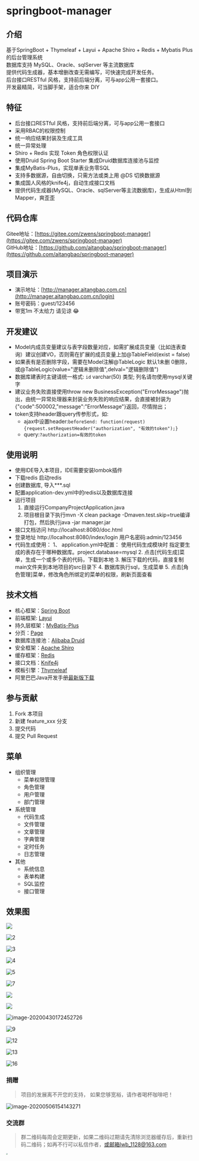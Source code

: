 # springboot-manager

## 介绍
基于SpringBoot + Thymeleaf + Layui + Apache Shiro + Redis + Mybatis Plus 的后台管理系统    
数据库支持 MySQL、Oracle、sqlServer 等主流数据库  
提供代码生成器，基本增删改查无需编写，可快速完成开发任务。  
后台接口RESTful 风格，支持前后端分离，可与app公用一套接口。  
开发最精简，可当脚手架，适合你来 DIY

## 特征
- 后台接口RESTful 风格，支持前后端分离，可与app公用一套接口
- 采用RBAC的权限控制
- 统一响应结果封装及生成工具
- 统一异常处理
- Shiro + Redis 实现 Token 角色权限认证
- 使用Druid Spring Boot Starter 集成Druid数据库连接池与监控
- 集成MyBatis-Plus，实现单表业务零SQL
- 支持多数据源，自由切换，只需方法或类上用 @DS 切换数据源
- 集成国人风格的knife4j，自动生成接口文档
- 提供代码生成器(MySQL、Oracle、sqlServer等主流数据库)，生成从Html到Mapper，爽歪歪  

## 代码仓库
Gitee地址：[https://gitee.com/zwens/springboot-manager](https://gitee.com/zwens/springboot-manager)   
GitHub地址：[https://github.com/aitangbao/springboot-manager](https://github.com/aitangbao/springboot-manager) 

## 项目演示
- 演示地址：[http://manager.aitangbao.com.cn](http://manager.aitangbao.com.cn/login) 
- 账号密码：guest/123456
- 带宽1m 不太给力 请见谅 :joy:

## 开发建议
- Model内成员变量建议与表字段数量对应，如需扩展成员变量（比如连表查询）建议创建VO，否则需在扩展的成员变量上加@TableField(exist = false)
- 如果表有是否删除字段，需要在Model注解@TableLogic 默认1未删 0删除， 或@TableLogic(value="逻辑未删除值",delval="逻辑删除值")   
- 数据库建表时主键请统一格式: `id` varchar(50) 类型; 列名请勿使用mysql关键字
- 建议业务失败直接使用throw new BusinessException("ErrorMessage")抛出，由统一异常处理器来封装业务失败的响应结果，会直接被封装为{"code":500002,"message":"ErrorMessage"}返回，尽情抛出；
- token支持header跟query传参形式，如:
    - ajax中设置header:```beforeSend: function(request) {request.setRequestHeader("authorization", "有效的token");}```
    - query:```?authorization=有效的token ```

## 使用说明
- 使用IDE导入本项目，IDE需要安装lombok插件
- 下载redis 启动redis
- 创建数据库, 导入***.sql
- 配置application-dev.yml中的redis以及数据库连接
- 运行项目
   	1. 直接运行CompanyProjectApplication.java
	2. 项目根目录下执行mvn -X clean package -Dmaven.test.skip=true编译打包，然后执行java -jar manager.jar
- 接口文档访问 http://localhost:8080/doc.html
- 登录地址 http://localhost:8080/index/login 用户名密码:admin/123456
- 代码生成使用：
   1、 application.yml中配置： 使用代码生成模块时 指定要生成的表存在于哪种数据库。project.database=mysql
	2. 点击[代码生成]菜单，生成一个或多个表的代码，下载到本地
	3. 解压下载的代码，直接复制main文件夹到本地项目的src目录下
	4. 数据库执行sql，生成菜单
	5. 点击[角色管理]菜单，修改角色所绑定的菜单的权限，刷新页面查看
	
## 技术文档
* 核心框架：[Spring Boot](https://spring.io/projects/spring-boot)
* 前端框架: [Layui](https://www.layui.com/)
* 持久层框架：[MyBatis-Plus](https://mybatis.plus)
* 分页：[Page](https://mybatis.plus/guide/page.html)
* 数据库连接池：[Alibaba Druid](https://github.com/alibaba/druid/)
* 安全框架：[Apache Shiro](http://shiro.apache.org/)
* 缓存框架：[Redis](https://redis.io/)
* 接口文档：[Knife4j](https://doc.xiaominfo.com/)
* 模板引擎：[Thymeleaf](https://www.thymeleaf.org/)
* 阿里巴巴Java开发手册[最新版下载](https://github.com/alibaba/p3c)

## 参与贡献
1. Fork 本项目
2. 新建 feature_xxx 分支
3. 提交代码
4. 提交 Pull Request

## 菜单
- 组织管理
	- 菜单权限管理
	- 角色管理
	- 用户管理
	- 部门管理
- 系统管理
	- 代码生成
	- 文件管理
	- 文章管理
	- 字典管理
	- 定时任务
	- 日志管理
- 其他
	- 系统信息
	- 表单构建
	- SQL监控
	- 接口管理
	
## **效果图**

![](http://tuchuang.aitangbao.com.cn/20200703175603.png)

![2](https://images.gitee.com/uploads/images/2020/0521/110629_7526055a_997722.png)

![3](https://images.gitee.com/uploads/images/2020/0521/110629_59b62d18_997722.png)

![4](https://images.gitee.com/uploads/images/2020/0521/110629_4f2a354d_997722.png)

![5](https://images.gitee.com/uploads/images/2020/0521/110630_a38ee132_997722.png)

![7](https://images.gitee.com/uploads/images/2020/0521/110629_edd63da6_997722.png)

![](http://tuchuang.aitangbao.com.cn/20200527110224.png)

![](http://tuchuang.aitangbao.com.cn/20200703175432.png)

![image-20200430172452726](https://images.gitee.com/uploads/images/2020/0521/110630_1eae800b_997722.png)

![9](https://images.gitee.com/uploads/images/2020/0521/110630_ab5c75a2_997722.png)

![12](https://images.gitee.com/uploads/images/2020/0521/110630_8e6fe6f2_997722.png)

![13](https://images.gitee.com/uploads/images/2020/0521/110630_bcf841b9_997722.png)

![16](https://images.gitee.com/uploads/images/2020/0521/110630_4f083ac7_997722.png)

### 捐赠
> 项目的发展离不开您的支持， 如果您够宽裕，请作者喝杯咖啡吧！

![image-20200506154143271](https://images.gitee.com/uploads/images/2020/0521/110630_6be55411_997722.png)

### 交流群
> 群二维码每周会定期更新，如果二维码过期请先清除浏览器缓存后，重新扫码二维码；如再不行可以私信作者，或邮箱lwb_1128@163.com
<img width="300px" height="400px" src="http://tuchuang.aitangbao.com.cn/20200706092217.jpg" alt="" style="zoom:25%;" />


